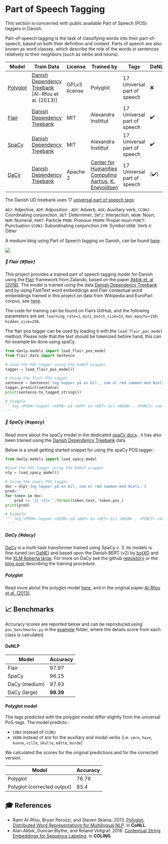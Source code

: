 Part of Speech Tagging
======================
This section is concerned with public available Part of Speech (POS) taggers in Danish.

Part-of-speech tagging is the task of classifying words into their part-of-speech, based on both their definition and context. Parts of speech are also known as word classes, which describe the role of the words in sentences relatively to their neighbors (such as verbs and nouns). 

| Model                 | Train Data                                                                | License       | Trained by          | Tags                         | DaNLP |
|-----------------------|---------------------------------------------------------------------------|---------------|---------------------|------------------------------|-------|
| [Polyglot](#polyglot) | [Danish Dependency Treebank](../datasets.md#dane) [Al-Rfou et al. (2013)] | GPLv3 license | Polyglot            | 17  Universal part of speech | ❌     |
| [Flair](#flair)       | [Danish Dependency Treebank](../datasets.md#dane)                         | MIT           | Alexandra Instittut | 17  Universal part of speech | ✔️    |
| [SpaCy](#spacy)       | [Danish Dependency Treebank](../datasets.md#dane)                         | MIT           | Alexandra Instittut | 17  Universal part of speech | ✔️    |
| [DaCy](#dacy)       | [Danish Dependency Treebank](../datasets.md#dane)                         | Apache 2           | [Center for Humanities Computing Aarhus](http://chcaa.io/#/), [K. Enevoldsen ](http://kennethenevoldsen.com) | 17  Universal part of speech | (✔️)    |

The Danish UD treebank  uses 17 [universal part of speech tags](<https://universaldependencies.org/u/pos/index.html>):

`ADJ`: Adjective, `ADP`: Adposition , `ADV`: Adverb, `AUX`: Auxiliary verb, `CCONJ`: Coordinating conjunction, `DET`: Determiner, `INTJ`: Interjection, `NOUN`: Noun, `NUM`: Numeral, `PART`: Particle `PRON`: Pronoun `PROPN`: Proper noun `PUNCT`: Punctuation `SCONJ`: Subordinating conjunction `SYM`: Symbol `VERB`: Verb `X`: Other

A medium blog using Part of Speech tagging on Danish, can be found  [here](<https://medium.com/danlp/i-klasse-med-kierkegaard-eller-historien-om-det-fede-ved-at-en-computer-kan-finde-ordklasser-189774695f3b>).

![](../imgs/postag_eksempel.gif)

##### 🔧 Flair {#flair}

This project provides a trained part of speech tagging model for Danish using the [Flair](<https://github.com/flairNLP/flair>) framework from Zalando, based on the paper [Akbik et. al (2018)](<https://alanakbik.github.io/papers/coling2018.pdf>). The model is trained using the data [Danish Dependency Treebank](../datasets.md#dane)  and by using FastText word embeddings and Flair contextual word embeddings trained in this project on data from Wikipedia and EuroParl corpus, see [here](embeddings.md).

The code for training can be found on Flairs GitHub, and the following parameters are set:
`learning_rate=1`, `mini_batch_size=32`, `max_epochs=150`, `hidden_size=256`.

The flair pos tagger can be used by loading  it with the  `load_flair_pos_model` method. Please note that the text should be tokenized before hand, this can for example be done using spaCy. 

```python
from danlp.models import load_flair_pos_model
from flair.data import Sentence

# Load the POS tagger using the DaNLP wrapper
tagger = load_flair_pos_model()

# Using the flair POS tagger
sentence = Sentence('Jeg hopper på en bil , som er rød sammen med Niels .') 
tagger.predict(sentence) 
print(sentence.to_tagged_string())

# Example
'''Jeg <PRON> hopper <VERB> på <ADP> en <DET> bil <NOUN> , <PUNCT> som <ADP> er <AUX> rød <ADJ> sammen <ADV> med <ADP> Niels <PROPN> . <PUNCT>
'''

```



##### 🔧 SpaCy {#spacy}

Read more about the spaCy model in the dedicated [spaCy docs](../frameworks/spacy.md) , it has also been trained using the [Danish Dependency Treebank](../datasets.md#dane) data. 

Below is a small getting started snippet for using the spaCy POS tagger:

```python
from danlp.models import load_spacy_model

#Load the POS tagger using the DaNLP wrapper
nlp = load_spacy_model()

# Using the spaCy POS tagger
doc = nlp('Jeg hopper på en bil, som er rød sammen med Niels.')
pred=''
for token in doc:
    pred += '{} <{}> '.format(token.text, token.pos_)
print(pred)

# Example
''' Jeg <PRON> hopper <VERB> på <ADP> en <DET> bil <NOUN> , <PUNCT> som <ADP> er <AUX> rød <ADJ> sammen <ADV> med <ADP> Niels <PROPN> . <PUNCT> 
 '''
```

##### DaCy {#dacy}

[DaCy](https://github.com/KennethEnevoldsen/DaCy) is a multi-task transformer trained using SpaCy v. 3.
its models is fine-tuned (on [DaNE](../datasets.md#dane)) and based upon the Danish BERT (v2) by [botXO](https://github.com/botxo/nordic_bert) and the [XLM Roberta large](https://huggingface.co/xlm-roberta-large). For more on DaCy see the github [repository](https://github.com/KennethEnevoldsen/DaCy) or the [blog post](https://www.kennethenevoldsen.com/post/new-fast-and-efficient-state-of-the-art-in-danish-nlp/) describing the training procedure. 

##### Polyglot

Read more about the polyglot model [here](<https://polyglot.readthedocs.io/en/latest/POS.html>), and in the original paper [Al-Rfou et al. (2013)](https://www.aclweb.org/anthology/W13-3520). 

## 📈 Benchmarks

Accuracy scores are reported below and can be reproduced using `pos_benchmarks.py` in the [example](<https://github.com/alexandrainst/danlp/tree/master/examples>) folder, where the details score from each class is calculated.

#### DaNLP

| Model                       | Accuracy   |
|-----------------------------|------------|
| Flair                       | 97.97  |
| SpaCy                       | 96.15      |
| DaCy (medium)                      | 97.93      |
| DaCy (large)               | **98.39**      |

#### Polyglot model

The tags predicted with the polyglot model differ slightly from the universal PoS-tags. The model predicts :
* `CONJ` instead of `CCONJ`
* `VERB` instead of `AUX` for the auxiliary and modal verbs (i.e. `være`, `have`, `kunne`, `ville`, `skulle`, `måtte`, `burde`)

We calculated the scores for the original predictions and for the corrected version.

| Model                       | Accuracy   |
| --------                    | ---------- |
| Polyglot                    | 76.76      |
| Polyglot (corrected output) | 83.4       |




## 🎓 References 
- Rami Al-Rfou, Bryan Perozzi, and Steven Skiena. 2013. [Polyglot: Distributed Word Representations for Multilingual NLP](https://www.aclweb.org/anthology/W13-3520). In **CoNLL**.
- Alan Akbik, Duncan Blythe, and Roland Vollgraf. 2018. [Contextual String Embeddings for Sequence Labeling](https://alanakbik.github.io/papers/coling2018.pdf). In **COLING**.

  

